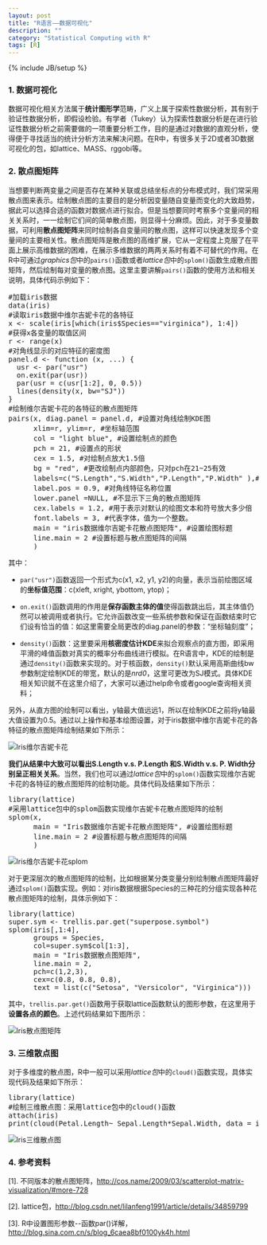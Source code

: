 ```yaml
---
layout: post
title: "R语言——数据可视化"
description: ""
category: "Statistical Computing with R"
tags: [R]
---
```

{% include JB/setup %}
### 1. 数据可视化
数据可视化相关方法属于**统计图形学**范畴，广义上属于探索性数据分析，其有别于验证性数据分析，即假设检验。有学者（Tukey）认为探索性数据分析是在进行验证性数据分析之前需要做的一项重要分析工作，目的是通过对数据的直观分析，使得便于寻找适当的统计分析方法来解决问题。在R中，有很多关于2D或者3D数据可视化的包，如lattice、MASS、rggobi等。

### 2. 散点图矩阵
当想要判断两变量之间是否存在某种关联或总结坐标点的分布模式时，我们常采用散点图来表示。绘制散点图的主要目的是分析因变量随自变量而变化的大致趋势，据此可以选择合适的函数对数据点进行拟合。但是当想要同时考察多个变量间的相关关系时，一一绘制它们间的简单散点图，则显得十分麻烦。因此，对于多变量数据，可利用**散点图矩阵**来同时绘制各自变量间的散点图，这样可以快速发现多个变量间的主要相关性。散点图矩阵是散点图的高维扩展，它从一定程度上克服了在平面上展示高维数据的困难，在展示多维数据的两两关系时有着不可替代的作用。在R中可通过*graphics包*中的`pairs()`函数或者*lattice包*中的`splom()`函数生成散点图矩阵，然后绘制每对变量的散点图。这里主要讲解`pairs()`函数的使用方法和相关说明，具体代码示例如下：

<pre class="prettyprint">
#加载iris数据
data(iris)
#读取iris数据中维尔吉妮卡花的各特征
x <- scale(iris[which(iris$Species=="virginica"), 1:4])
#获得x各变量的取值区间
r <- range(x)
#对角线显示的对应特征的密度图
panel.d <- function (x, ...) {
  usr <- par("usr")
  on.exit(par(usr))
  par(usr = c(usr[1:2], 0, 0.5))
  lines(density(x, bw="SJ")) 
}
#绘制维尔吉妮卡花的各特征的散点图矩阵
pairs(x, diag.panel = panel.d, #设置对角线绘制KDE图
      xlim=r, ylim=r, #坐标轴范围
      col = "light blue", #设置绘制点的颜色
      pch = 21, #设置点的形状
      cex = 1.5, #对绘制点放大1.5倍
      bg = "red", #更改绘制点内部颜色，只对pch在21~25有效
      labels=c("S.Length","S.Width","P.Length","P.Width" ),#对角线特征名
      label.pos = 0.9, #对角线特征名称位置
      lower.panel =NULL, #不显示下三角的散点图矩阵
      cex.labels = 1.2, #用于表示对默认的绘图文本和符号放大多少倍
      font.labels = 3, #代表字体，值为一个整数。
      main = "iris数据维尔吉妮卡花散点图矩阵", #设置绘图标题
      line.main = 2 #设置标题与散点图矩阵的间隔
      )
</pre>

其中：

- `par("usr")`函数返回一个形式为c(x1, x2, y1, y2)的向量，表示当前绘图区域的**坐标值范围**：c(xleft, xright, ybottom, ytop)；

- `on.exit()`函数调用的作用是**保存函数主体的值**使得函数跳出后，其主体值仍然可以被调用或者执行。它允许函数改变一些系统参数和保证在函数结束时它们设有恰当的值：如这里需要全局更改的diag.panel的参数：“坐标轴刻度”；

- `density()`函数：这里要采用**核密度估计KDE**来拟合观察点的直方图，即采用平滑的峰值函数对真实的概率分布曲线进行模拟。在R语言中，KDE的绘制是通过`density()`函数来实现的。对于核函数，`density()`默认采用高斯曲线bw参数制定绘制KDE的带宽，默认的是*nrd0*，这里可更改为SJ模式。具体KDE相关知识就不在这里介绍了，大家可以通过help命令或者google查询相关资料；

另外，从直方图的绘制可以看出，y轴最大值远远1，所以在绘制KDE之前将y轴最大值设置为0.5。通过以上操作和基本绘图设置，对于iris数据中维尔吉妮卡花的各特征的散点图矩阵绘制结果如下所示：

![Iris维尔吉妮卡花](/img/R/visualization/Irisscatpairs.jpeg)

**我们从结果中大致可以看出S.Length v.s. P.Length 和S.Width v.s. P. Width分别呈正相关关系**。当然，我们也可以通过*lattice包*中的`splom()`函数实现维尔吉妮卡花的各特征的散点图矩阵的绘制功能。具体代码及结果如下所示：

<pre class="prettyprint">
library(lattice)
#采用lattice包中的splom函数实现维尔吉妮卡花散点图矩阵的绘制
splom(x,
      main = "Iris数据维尔吉妮卡花散点图矩阵", #设置绘图标题
      line.main = 2 #设置标题与散点图矩阵的间隔
      )
</pre>

![Iris维尔吉妮卡花splom](/img/R/visualization/Irisscatsplom.jpeg)

对于更深层次的散点图矩阵的绘制，比如根据某分类变量分别绘制散点图矩阵最好通过`splom()`函数实现。例如：对iris数据根据Species的三种花的分组实现各种花散点图矩阵的绘制，具体示例如下：

<pre class="prettyprint">
library(lattice)
super.sym <- trellis.par.get("superpose.symbol")
splom(iris[,1:4], 
      groups = Species,
      col=super.sym$col[1:3],
      main = "Iris数据散点图矩阵", 
      line.main = 2,
      pch=c(1,2,3), 
      cex=c(0.8, 0.8, 0.8),
      text = list(c("Setosa", "Versicolor", "Virginica")))
</pre>

其中，`trellis.par.get()`函数用于获取lattice函数默认的图形参数，在这里用于**设置各点的颜色**。上述代码结果如下图所示：

![Iris散点图矩阵](/img/R/visualization/Irisscatmatrix.jpeg)

### 3. 三维散点图
对于多维度的散点图，R中一般可以采用*lattice包*中的`cloud()`函数实现，具体实现代码及结果如下所示：

<pre class="prettyprint">
library(lattice)
#绘制三维散点图：采用lattice包中的cloud()函数
attach(iris)
print(cloud(Petal.Length~ Sepal.Length*Sepal.Width, data = iris, groups = Species))
</pre>

![Iris三维散点图](/img/R/visualization/Iris3dim.jpeg)

### 4. 参考资料
[1]. 不同版本的散点图矩阵，http://cos.name/2009/03/scatterplot-matrix-visualization/#more-728

[2]. lattice包，http://blog.csdn.net/lilanfeng1991/article/details/34859799

[3]. R中设置图形参数--函数par()详解，http://blog.sina.com.cn/s/blog_6caea8bf0100yk4h.html
